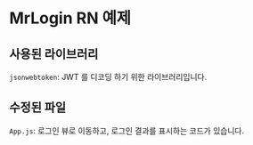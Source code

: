 # MrLogin RN 예제

## 사용된 라이브러리

`jsonwebtoken`: JWT 를 디코딩 하기 위한 라이브러리입니다.

## 수정된 파일

`App.js`: 로그인 뷰로 이동하고, 로그인 결과를 표시하는 코드가 있습니다.
